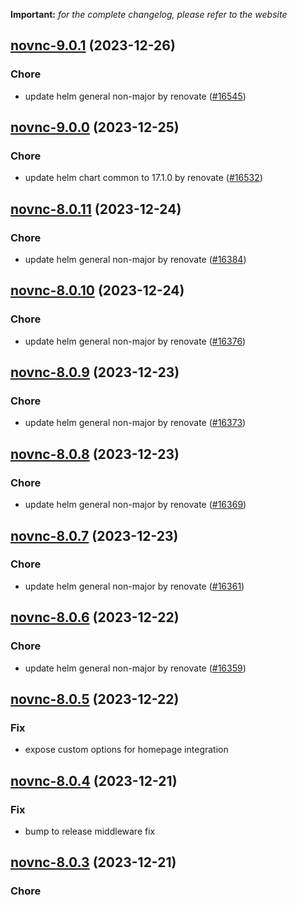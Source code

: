 **Important:**
*for the complete changelog, please refer to the website*




## [novnc-9.0.1](https://github.com/truecharts/charts/compare/novnc-9.0.0...novnc-9.0.1) (2023-12-26)

### Chore

- update helm general non-major by renovate ([#16545](https://github.com/truecharts/charts/issues/16545))
  
  


## [novnc-9.0.0](https://github.com/truecharts/charts/compare/novnc-8.0.11...novnc-9.0.0) (2023-12-25)

### Chore

- update helm chart common to 17.1.0 by renovate ([#16532](https://github.com/truecharts/charts/issues/16532))
  
  


## [novnc-8.0.11](https://github.com/truecharts/charts/compare/novnc-8.0.10...novnc-8.0.11) (2023-12-24)

### Chore

- update helm general non-major by renovate ([#16384](https://github.com/truecharts/charts/issues/16384))
  
  


## [novnc-8.0.10](https://github.com/truecharts/charts/compare/novnc-8.0.9...novnc-8.0.10) (2023-12-24)

### Chore

- update helm general non-major by renovate ([#16376](https://github.com/truecharts/charts/issues/16376))
  
  


## [novnc-8.0.9](https://github.com/truecharts/charts/compare/novnc-8.0.8...novnc-8.0.9) (2023-12-23)

### Chore

- update helm general non-major by renovate ([#16373](https://github.com/truecharts/charts/issues/16373))
  
  


## [novnc-8.0.8](https://github.com/truecharts/charts/compare/novnc-8.0.7...novnc-8.0.8) (2023-12-23)

### Chore

- update helm general non-major by renovate ([#16369](https://github.com/truecharts/charts/issues/16369))
  
  


## [novnc-8.0.7](https://github.com/truecharts/charts/compare/novnc-8.0.6...novnc-8.0.7) (2023-12-23)

### Chore

- update helm general non-major by renovate ([#16361](https://github.com/truecharts/charts/issues/16361))
  
  


## [novnc-8.0.6](https://github.com/truecharts/charts/compare/novnc-8.0.5...novnc-8.0.6) (2023-12-22)

### Chore

- update helm general non-major by renovate ([#16359](https://github.com/truecharts/charts/issues/16359))
  
  


## [novnc-8.0.5](https://github.com/truecharts/charts/compare/novnc-8.0.4...novnc-8.0.5) (2023-12-22)

### Fix

- expose custom options for homepage integration
  
  


## [novnc-8.0.4](https://github.com/truecharts/charts/compare/novnc-8.0.3...novnc-8.0.4) (2023-12-21)

### Fix

- bump to release middleware fix
  
  


## [novnc-8.0.3](https://github.com/truecharts/charts/compare/novnc-8.0.2...novnc-8.0.3) (2023-12-21)

### Chore

